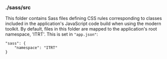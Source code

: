 ### ./sass/src

This folder contains Sass files defining CSS rules corresponding to classes
included in the application's JavaScript code build when using the modern toolkit.
By default, files in this folder are mapped to the application's root namespace, 'ITRT'.
This is set in `"app.json"`:

    "sass": {
        "namespace": "ITRT"
    }